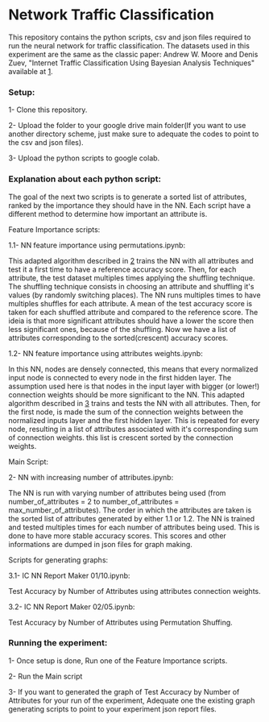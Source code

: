 # Network Traffic Classification

This repository contains the python scripts, csv and json files required to run the neural network for traffic classification.
The datasets used in this experiment are the same as the classic paper: Andrew W. Moore and Denis Zuev, "Internet Traffic Classification Using Bayesian Analysis Techniques" available at [1].

### Setup:

1- Clone this repository.

2- Upload the folder to your google drive main folder(If you want to use another directory scheme, just make sure to adequate the codes to point to the csv and json files).

3- Upload the python scripts to google colab. 

### Explanation about each python script:

The goal of the next two scripts is to generate a sorted list of attributes, ranked by the importance they should have in the NN. Each script have a different method to determine how important an attribute is. 

Feature Importance scripts:

1.1- NN feature importance using permutations.ipynb: 

This adapted algorithm described in [2] trains the NN with all attributes and test it a first time to have a reference accuracy score. Then, for each attribute, the test dataset multiples times applying the shuffling technique. The shuffling technique consists in choosing an attribute and shuffling it's values (by randomly switching places). The NN runs multiples times to have multiples shuffles for each attribute. A mean of the test accuracy score is taken for each shuffled attribute and compared to the reference score. The ideia is that more significant attributes should have a lower the score then less significant ones, because of the shuffling. Now we have a list of attributes corresponding to the sorted(crescent) accuracy scores.

1.2- NN feature importance using attributes weights.ipynb: 

In this NN, nodes are densely connected, this means that every normalized input node is connected to every node in the first hidden layer. The assumption used here is that nodes in the input layer with bigger (or lower!) connection weights should be more significant to the NN. This adapted algorithm described in [3] trains and tests the NN with all attributes. Then, for the first node, is made the sum of the connection weights between the normalized inputs layer and the first hidden layer. This is repeated for every node, resulting in a list of attributes associated with it's corresponding sum of connection weights. this list is crescent sorted by the connection weights.


Main Script:

2- NN with increasing number of attributes.ipynb: 

The NN is run with varying number of attributes being used (from number_of_attributes = 2  to number_of_attributes = max_number_of_attributes). The order in which the attributes are taken is the sorted list of attributes generated by either 1.1 or 1.2. The NN is trained and tested multiples times for each number of attributes being used. This is done to have more stable accuracy scores. This scores and other informations are dumped in json files for graph making.


Scripts for generating graphs:

3.1- IC NN Report Maker 01/10.ipynb: 

Test Accuracy by Number of Attributes using attributes connection weights.

3.2- IC NN Report Maker 02/05.ipynb: 

Test Accuracy by Number of Attributes using Permutation Shuffing.


### Running the experiment:
1- Once setup is done, Run one of the Feature Importance scripts.

2- Run the Main script

3- If you want to generated the graph of Test Accuracy by Number of Attributes for your run of the experiment, Adequate one the existing graph generating scripts to point to your experiment json report files.

[1]: https://www.cl.cam.ac.uk/research/srg/netos/projects/archive/nprobe/data/papers/sigmetrics/index.html

[2]: https://datascience.stackexchange.com/questions/44644/how-to-determine-feature-importance-in-a-neural-network

[3]: https://www.cl.cam.ac.uk/techreports/UCAM-CL-TR-912.pdf